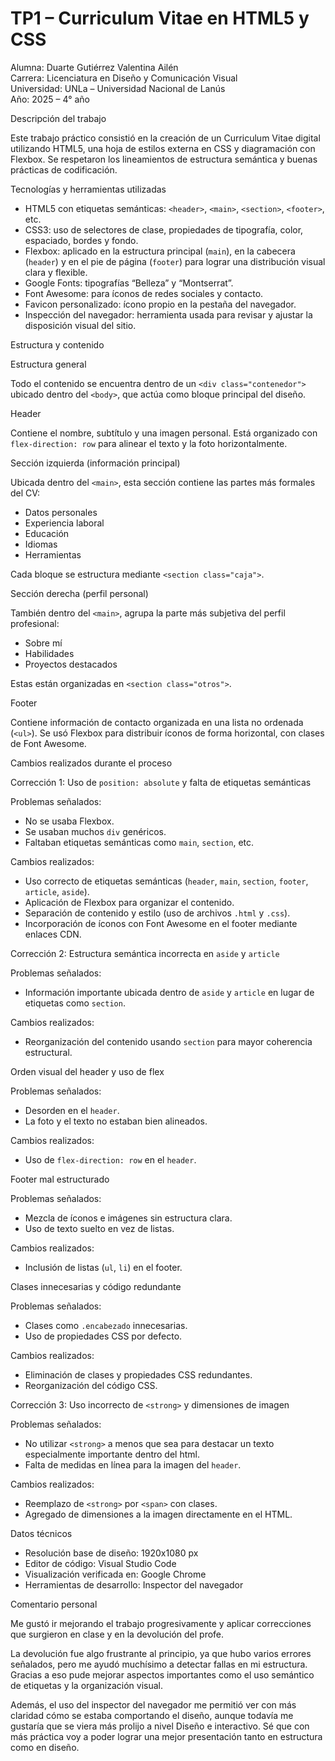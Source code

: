 # TP1 – Curriculum Vitae en HTML5 y CSS

Alumna: Duarte Gutiérrez Valentina Ailén  
Carrera: Licenciatura en Diseño y Comunicación Visual  
Universidad: UNLa – Universidad Nacional de Lanús  
Año: 2025 – 4° año


Descripción del trabajo

Este trabajo práctico consistió en la creación de un Curriculum Vitae digital utilizando HTML5, una hoja de estilos externa en CSS y diagramación con Flexbox. Se respetaron los lineamientos de estructura semántica y buenas prácticas de codificación.


Tecnologías y herramientas utilizadas

- HTML5 con etiquetas semánticas: `<header>`, `<main>`, `<section>`, `<footer>`, etc.
- CSS3: uso de selectores de clase, propiedades de tipografía, color, espaciado, bordes y fondo.
- Flexbox: aplicado en la estructura principal (`main`), en la cabecera (`header`) y en el pie de página (`footer`) para lograr una distribución visual clara y flexible.
- Google Fonts: tipografías “Belleza” y “Montserrat”.
- Font Awesome: para íconos de redes sociales y contacto.
- Favicon personalizado: ícono propio en la pestaña del navegador.
- Inspección del navegador: herramienta usada para revisar y ajustar la disposición visual del sitio.


Estructura y contenido

Estructura general

Todo el contenido se encuentra dentro de un `<div class="contenedor">` ubicado dentro del `<body>`, que actúa como bloque principal del diseño.

Header

Contiene el nombre, subtítulo y una imagen personal. Está organizado con `flex-direction: row` para alinear el texto y la foto horizontalmente.

Sección izquierda (información principal)

Ubicada dentro del `<main>`, esta sección contiene las partes más formales del CV:

- Datos personales
- Experiencia laboral
- Educación
- Idiomas
- Herramientas

Cada bloque se estructura mediante `<section class="caja">`.

Sección derecha (perfil personal)

También dentro del `<main>`, agrupa la parte más subjetiva del perfil profesional:

- Sobre mí
- Habilidades
- Proyectos destacados

Estas están organizadas en `<section class="otros">`.

Footer

Contiene información de contacto organizada en una lista no ordenada (`<ul>`). Se usó Flexbox para distribuir íconos de forma horizontal, con clases de Font Awesome.


Cambios realizados durante el proceso

Corrección 1: Uso de `position: absolute` y falta de etiquetas semánticas

Problemas señalados:

- No se usaba Flexbox.
- Se usaban muchos `div` genéricos.
- Faltaban etiquetas semánticas como `main`, `section`, etc.

Cambios realizados:

- Uso correcto de etiquetas semánticas (`header`, `main`, `section`, `footer`, `article`, `aside`).
- Aplicación de Flexbox para organizar el contenido.
- Separación de contenido y estilo (uso de archivos `.html` y `.css`).
- Incorporación de íconos con Font Awesome en el footer mediante enlaces CDN.

Corrección 2: Estructura semántica incorrecta en `aside` y `article`

Problemas señalados:

- Información importante ubicada dentro de `aside` y `article` en lugar de etiquetas como `section`.

Cambios realizados:

- Reorganización del contenido usando `section` para mayor coherencia estructural.

 Orden visual del header y uso de flex

Problemas señalados:

- Desorden en el `header`.
- La foto y el texto no estaban bien alineados.

Cambios realizados:

- Uso de `flex-direction: row` en el `header`.

Footer mal estructurado

Problemas señalados:

- Mezcla de íconos e imágenes sin estructura clara.
- Uso de texto suelto en vez de listas.

Cambios realizados:

- Inclusión de listas (`ul`, `li`) en el footer.

Clases innecesarias y código redundante

Problemas señalados:

- Clases como `.encabezado` innecesarias.
- Uso de propiedades CSS por defecto.

Cambios realizados:

- Eliminación de clases y propiedades CSS redundantes.
- Reorganización del código CSS.

Corrección 3: Uso incorrecto de `<strong>` y dimensiones de imagen

Problemas señalados:

- No utilizar `<strong>` a menos que sea para destacar un texto especialmente importante dentro del html.  
- Falta de medidas en línea para la imagen del `header`.

Cambios realizados:

- Reemplazo de `<strong>` por `<span>` con clases.
- Agregado de dimensiones a la imagen directamente en el HTML.


Datos técnicos

- Resolución base de diseño: 1920x1080 px
- Editor de código: Visual Studio Code
- Visualización verificada en: Google Chrome
- Herramientas de desarrollo: Inspector del navegador 



Comentario personal

Me gustó ir mejorando el trabajo progresivamente y aplicar correcciones que surgieron en clase y en la devolución del profe. 

La devolución fue algo frustrante al principio, ya que hubo varios errores señalados, pero me ayudó muchísimo a detectar fallas en mi estructura. Gracias a eso pude mejorar aspectos importantes como el uso semántico de etiquetas y la organización visual.

Además, el uso del inspector del navegador me permitió ver con más claridad cómo se estaba comportando el diseño, aunque todavía me gustaría que se viera más prolijo a nivel Diseño e interactivo. Sé que con más práctica voy a poder lograr una mejor presentación tanto en estructura como en diseño.
